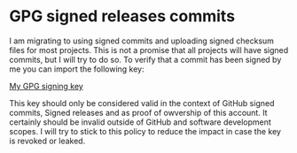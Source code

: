 # GPG signed releases commits

I am migrating to using signed commits and uploading signed checksum files for most projects. This
is not a promise that all projects will have signed commits, but I will try to do so. To verify that
a commit has been signed by me you can import the following key:

[My GPG signing key](https://github.com/max-ishere/max-ishere/blob/main/max-ishere-public-key.asc)

This key should only be considered valid in the context of GitHub signed commits, Signed releases and
as proof of owvership of this account. It certainly should be invalid outside of GitHub and software
development scopes. I will try to stick to this policy to reduce the impact in case the key is revoked
or leaked.

